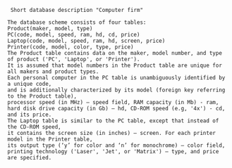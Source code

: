 	 Short database description "Computer firm"

	The database scheme consists of four tables:
 	Product(maker, model, type)
 	PC(code, model, speed, ram, hd, cd, price)
 	Laptop(code, model, speed, ram, hd, screen, price)
 	Printer(code, model, color, type, price)
  	The Product table contains data on the maker, model number, and type of product ('PC', 'Laptop', or 'Printer'). 
  	It is assumed that model numbers in the Product table are unique for all makers and product types. 
   	Each personal computer in the PC table is unambiguously identified by a unique code, 
 	and is additionally characterized by its model (foreign key referring to the Product table), 
  	processor speed (in MHz) – speed field, RAM capacity (in Mb) - ram, 
 	hard disk drive capacity (in Gb) – hd, CD-ROM speed (e.g, '4x') - cd, and its price. 
  	The Laptop table is similar to the PC table, except that instead of the CD-ROM speed, 
 	it contains the screen size (in inches) – screen. For each printer model in the Printer table, 
 	its output type (‘y’ for color and ‘n’ for monochrome) – color field, 
  	printing technology ('Laser', 'Jet', or 'Matrix') – type, and price are specified.
